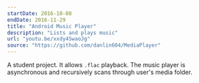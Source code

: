 ```yaml
---
startDate: 2016-10-08
endDate: 2016-11-29
title: "Android Music Player"
description: "Lists and plays music"
url: "youtu.be/xxdy4SwaoJg"
source: "https://github.com/danlin604/MediaPlayer"
---
```


A student project. It allows `.flac` playback. The music player is asynchronous and recursively scans through user's media folder.
